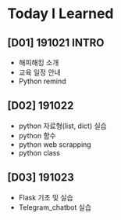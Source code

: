 # Today I Learned

## [D01] 191021 INTRO
- 해피해킹 소개
- 교육 일정 안내
- Python remind

## [D02] 191022

- python 자료형(list, dict) 실습
- python 함수
- python web scrapping
- python class

## [D03] 191023

- Flask 기초 및 실습
- Telegram_chatbot 실습